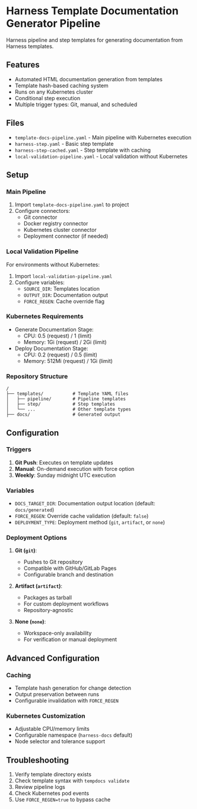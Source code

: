 # Harness Template Documentation Generator Pipeline

Harness pipeline and step templates for generating documentation from Harness templates.

## Features

- Automated HTML documentation generation from templates
- Template hash-based caching system
- Runs on any Kubernetes cluster
- Conditional step execution
- Multiple trigger types: Git, manual, and scheduled

## Files

- `template-docs-pipeline.yaml` - Main pipeline with Kubernetes execution
- `harness-step.yaml` - Basic step template 
- `harness-step-cached.yaml` - Step template with caching
- `local-validation-pipeline.yaml` - Local validation without Kubernetes

## Setup

### Main Pipeline

1. Import `template-docs-pipeline.yaml` to project
2. Configure connectors:
   - Git connector
   - Docker registry connector
   - Kubernetes cluster connector
   - Deployment connector (if needed)

### Local Validation Pipeline

For environments without Kubernetes:
1. Import `local-validation-pipeline.yaml`
2. Configure variables:
   - `SOURCE_DIR`: Templates location
   - `OUTPUT_DIR`: Documentation output
   - `FORCE_REGEN`: Cache override flag

### Kubernetes Requirements

- Generate Documentation Stage:
  - CPU: 0.5 (request) / 1 (limit)
  - Memory: 1Gi (request) / 2Gi (limit)
- Deploy Documentation Stage:
  - CPU: 0.2 (request) / 0.5 (limit)
  - Memory: 512Mi (request) / 1Gi (limit)

### Repository Structure

```
/
├── templates/           # Template YAML files
│   ├── pipeline/        # Pipeline templates
│   ├── step/            # Step templates
│   └── ...              # Other template types
├── docs/                # Generated output
```

## Configuration

### Triggers

1. **Git Push**: Executes on template updates
2. **Manual**: On-demand execution with force option
3. **Weekly**: Sunday midnight UTC execution

### Variables

- `DOCS_TARGET_DIR`: Documentation output location (default: `docs/generated`)
- `FORCE_REGEN`: Override cache validation (default: `false`)
- `DEPLOYMENT_TYPE`: Deployment method (`git`, `artifact`, or `none`)

### Deployment Options

1. **Git (`git`)**: 
   - Pushes to Git repository
   - Compatible with GitHub/GitLab Pages
   - Configurable branch and destination

2. **Artifact (`artifact`)**: 
   - Packages as tarball
   - For custom deployment workflows
   - Repository-agnostic

3. **None (`none`)**: 
   - Workspace-only availability
   - For verification or manual deployment

## Advanced Configuration

### Caching

- Template hash generation for change detection
- Output preservation between runs
- Configurable invalidation with `FORCE_REGEN`

### Kubernetes Customization

- Adjustable CPU/memory limits
- Configurable namespace (`harness-docs` default)
- Node selector and tolerance support

## Troubleshooting

1. Verify template directory exists
2. Check template syntax with `tempdocs validate`
3. Review pipeline logs
4. Check Kubernetes pod events
5. Use `FORCE_REGEN=true` to bypass cache 